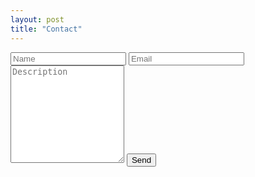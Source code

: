 ```yaml
---
layout: post
title: "Contact"
---
```

<form action="https://getsimpleform.com/messages?form_api_token=001a8322539cb296135d101a2e863cd3" method="post">
  <!--input type='hidden' name='redirect_to' value='https://incarceratedwombats.com/contacted' /-->
  <input type="text" name="name" placeholder="Name">
  <input type="email" name="email" placeholder="Email">
  <textarea rows="10" name="description" placeholder="Description"></textarea>
  <input type="submit" value="Send">
</form>
